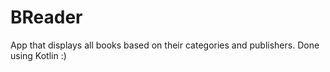 # BReader
App that displays all books based on their categories and publishers.
Done using Kotlin :)
